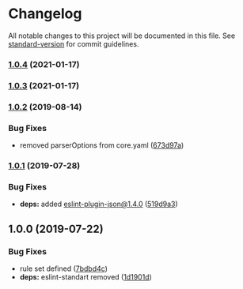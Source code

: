 # Changelog

All notable changes to this project will be documented in this file. See [standard-version](https://github.com/conventional-changelog/standard-version) for commit guidelines.

### [1.0.4](https://github.com/ridakk/base-javascript-project-boilerplate/compare/v1.0.3...v1.0.4) (2021-01-17)

### [1.0.3](https://github.com/ridakk/base-javascript-project-boilerplate/compare/v1.0.2...v1.0.3) (2021-01-17)

### [1.0.2](https://github.com/ridakk/base-javascript-project-boilerplate/compare/v1.0.1...v1.0.2) (2019-08-14)


### Bug Fixes

* removed parserOptions from core.yaml ([673d97a](https://github.com/ridakk/base-javascript-project-boilerplate/commit/673d97a))



### [1.0.1](https://github.com/ridakk/base-javascript-project-boilerplate/compare/v1.0.0...v1.0.1) (2019-07-28)


### Bug Fixes

* **deps:** added eslint-plugin-json@1.4.0 ([519d9a3](https://github.com/ridakk/base-javascript-project-boilerplate/commit/519d9a3))



## 1.0.0 (2019-07-22)


### Bug Fixes

* rule set defined ([7bdbd4c](https://github.com/ridakk/base-javascript-project-boilerplate/commit/7bdbd4c))
* **deps:** eslint-standart removed ([1d1901d](https://github.com/ridakk/base-javascript-project-boilerplate/commit/1d1901d))

